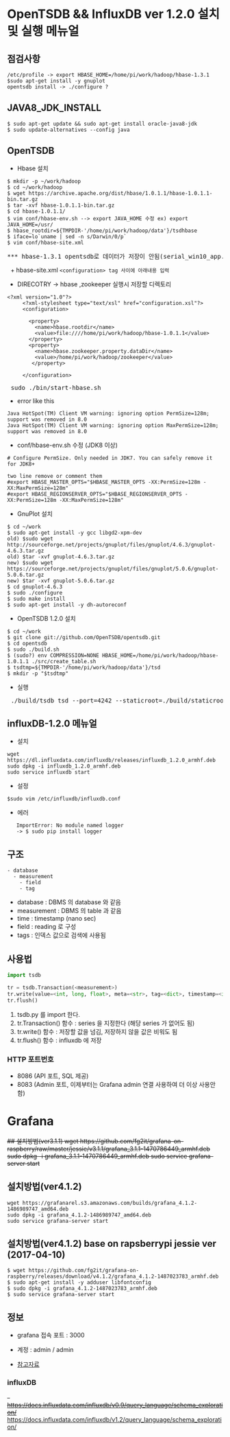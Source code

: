 # OpenTSDB && InfluxDB ver 1.2.0 설치 및 실행 메뉴얼

## 점검사항
```
/etc/profile -> export HBASE_HOME=/home/pi/work/hadoop/hbase-1.3.1
$sudo apt-get install -y gnuplot
opentsdb install -> ./configure ?
```
## JAVA8_JDK_INSTALL
```
$ sudo apt-get update && sudo apt-get install oracle-java8-jdk
$ sudo update-alternatives --config java
```
## OpenTSDB
+ Hbase 설치
```
$ mkdir -p ~/work/hadoop
$ cd ~/work/hadoop
$ wget https://archive.apache.org/dist/hbase/1.0.1.1/hbase-1.0.1.1-bin.tar.gz
$ tar -xvf hbase-1.0.1.1-bin.tar.gz
$ cd hbase-1.0.1.1/
$ vim conf/hbase-env.sh --> export JAVA_HOME 수정 ex) export JAVA_HOME=/usr/
$ hbase_rootdir=${TMPDIR-'/home/pi/work/hadoop/data'}/tsdhbase
$ iface=lo`uname | sed -n s/Darwin/0/p`
$ vim conf/hbase-site.xml
```
<pre>*** hbase-1.3.1 opentsdb로 데이터가 저장이 안됨(serial_win10_app.py) ***</pre>

   + hbase-site.xml `<configuration> tag 사이에 아래내용 입력`
   + DIRECOTRY -> hbase ,zookeeper 실행시 저장할 디렉토리
```
<?xml version="1.0"?>
     <?xml-stylesheet type="text/xsl" href="configuration.xsl"?>
     <configuration>

       <property>
         <name>hbase.rootdir</name>
         <value>file:////home/pi/work/hadoop/hbase-1.0.1.1</value>
       </property>
       <property>
         <name>hbase.zookeeper.property.dataDir</name>
         <value>/home/pi/work/hadoop/zookeeper</value>
        </property>

     </configuration>
```
<pre> sudo ./bin/start-hbase.sh </pre>

+ error like this
```
Java HotSpot(TM) Client VM warning: ignoring option PermSize=128m; support was removed in 8.0
Java HotSpot(TM) Client VM warning: ignoring option MaxPermSize=128m; support was removed in 8.0
```
+ conf/hbase-env.sh 수정 (JDK8 이상) 
```
# Configure PermSize. Only needed in JDK7. You can safely remove it for JDK8+

two line remove or comment them
#export HBASE_MASTER_OPTS="$HBASE_MASTER_OPTS -XX:PermSize=128m -XX:MaxPermSize=128m"
#export HBASE_REGIONSERVER_OPTS="$HBASE_REGIONSERVER_OPTS -XX:PermSize=128m -XX:MaxPermSize=128m"
```

+ GnuPlot 설치
```
$ cd ~/work
$ sudo apt-get install -y gcc libgd2-xpm-dev
old) $sudo wget http://sourceforge.net/projects/gnuplot/files/gnuplot/4.6.3/gnuplot-4.6.3.tar.gz
old) $tar -xvf gnuplot-4.6.3.tar.gz 
new) $sudo wget https://sourceforge.net/projects/gnuplot/files/gnuplot/5.0.6/gnuplot-5.0.6.tar.gz
new) $tar -xvf gnuplot-5.0.6.tar.gz
$ cd gnuplot-4.6.3
$ sudo ./configure
$ sudo make install
$ sudo apt-get install -y dh-autoreconf
```
+ OpenTSDB 1.2.0 설치

```
$ cd ~/work
$ git clone git://github.com/OpenTSDB/opentsdb.git
$ cd opentsdb
$ sudo ./build.sh
$ (sudo?) env COMPRESSION=NONE HBASE_HOME=/home/pi/work/hadoop/hbase-1.0.1.1 ./src/create_table.sh
$ tsdtmp=${TMPDIR-'/home/pi/work/hadoop/data'}/tsd
$ mkdir -p "$tsdtmp"
```
+ 실행
<pre> ./build/tsdb tsd --port=4242 --staticroot=./build/staticroot --cachedir=/home/pi/work/opentsdb_cashe --auto-metric </pre>
## influxDB-1.2.0 메뉴얼
+ 설치
```
wget https://dl.influxdata.com/influxdb/releases/influxdb_1.2.0_armhf.deb
sudo dpkg -i influxdb_1.2.0_armhf.deb
sudo service influxdb start
```
+ 설정
```
$sudo vim /etc/influxdb/influxdb.conf
```
+ 에러
   
```
   ImportError: No module named logger
   -> $ sudo pip install logger
```


## 구조

```
- database
  - measurement
    - field
    - tag
```
* database : DBMS 의 database 와  같음
* measurement : DBMS 의 table 과 같음
* time : timestamp (nano sec)
* field : reading 로 구성
* tags : 인덱스 값으로 검색에 사용됨

## 사용법

```python
import tsdb

tr = tsdb.Transaction(<measurement>)
tr.write(value=<int, long, float>, meta=<str>, tag=<dict>, timestamp=<int, long>)
tr.flush()
```
1. tsdb.py 를 import 한다.
2. tr.Transaction() 함수 : series 을 지정한다 (해당 series 가 없어도 됨)
3. tr.write() 함수 : 저장할 값을 넘김, 저장하지 않을 값은 비워도 됨
4. tr.flush() 함수 : influxdb 에 저장

### HTTP 포트번호
  - 8086 (API 포트, SQL 제공)
  - 8083 (Admin 포트, 이제부터는 Grafana admin 연결 사용하여 더 이상 사용안함)

# Grafana

<del>
## 설치방법(ver3.1.1)
wget https://github.com/fg2it/grafana-on-raspberry/raw/master/jessie/v3.1.1/grafana_3.1.1-1470786449_armhf.deb
sudo dpkg -i grafana_3.1.1-1470786449_armhf.deb
sudo service grafana-server start
</del>

## 설치방법(ver4.1.2)
```
wget https://grafanarel.s3.amazonaws.com/builds/grafana_4.1.2-1486989747_amd64.deb
sudo dpkg -i grafana_4.1.2-1486989747_amd64.deb
sudo service grafana-server start
```

## 설치방법(ver4.1.2) base on rapsberrypi jessie ver (2017-04-10)
```
$ wget https://github.com/fg2it/grafana-on-raspberry/releases/download/v4.1.2/grafana_4.1.2-1487023783_armhf.deb
$ sudo apt-get install -y adduser libfontconfig
$ sudo dpkg -i grafana_4.1.2-1487023783_armhf.deb
$ sudo service grafana-server start
```

## 정보

* grafana 접속 포트 : 3000
* 계정 : admin / admin

* [참고자료](https://github.com/fg2it/grafana-on-raspberry)

### influxDB 
  <del>- https://docs.influxdata.com/influxdb/v0.9/query_language/schema_exploration/</del>
  https://docs.influxdata.com/influxdb/v1.2/query_language/schema_exploration/
